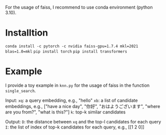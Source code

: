 For the usage of faiss, I recommend to use conda environment (python 3.10).

# Installtion
`conda install -c pytorch -c nvidia faiss-gpu=1.7.4 mkl=2021 blas=1.0=mkl`
`pip install torch`
`pip install transformers`


# Example
I provide a toy example in `knn.py` for the usage of faiss in the function `single_search`.

Input:
`xq`: a query embedding, e.g., "hello"
`xb`: a list of candidate embeddings, e.g., ["have a nice day", "你好", "おはようございます", "where are you from?", "what is this?"]
`k`: top-k similar candidates

Output:
`D`: the distance between `xq` and the top-l candidates for each query
`I`: the list of index of top-k candidates for each query, e.g., [[1 2 0]]






